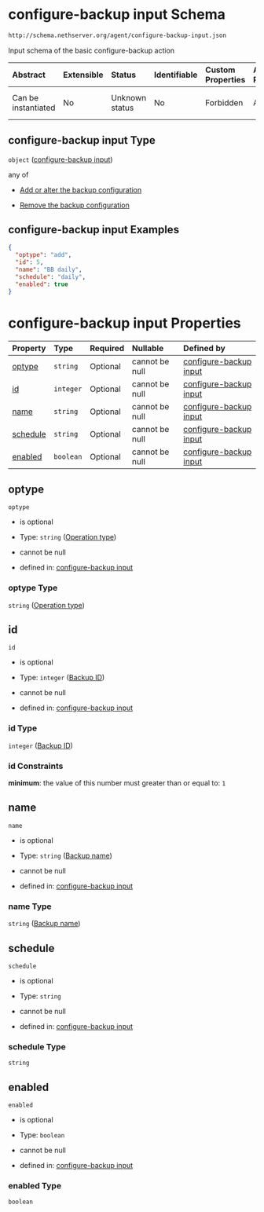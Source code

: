# configure-backup input Schema

```txt
http://schema.nethserver.org/agent/configure-backup-input.json
```

Input schema of the basic configure-backup action

| Abstract            | Extensible | Status         | Identifiable | Custom Properties | Additional Properties | Access Restrictions | Defined In                                                                              |
| :------------------ | :--------- | :------------- | :----------- | :---------------- | :-------------------- | :------------------ | :-------------------------------------------------------------------------------------- |
| Can be instantiated | No         | Unknown status | No           | Forbidden         | Allowed               | none                | [configure-backup-input.json](agent/configure-backup-input.json "open original schema") |

## configure-backup input Type

`object` ([configure-backup input](configure-backup-input.md))

any of

* [Add or alter the backup configuration](configure-backup-input-anyof-add-or-alter-the-backup-configuration.md "check type definition")

* [Remove the backup configuration](configure-backup-input-anyof-remove-the-backup-configuration.md "check type definition")

## configure-backup input Examples

```json
{
  "optype": "add",
  "id": 5,
  "name": "BB daily",
  "schedule": "daily",
  "enabled": true
}
```

# configure-backup input Properties

| Property              | Type      | Required | Nullable       | Defined by                                                                                                                                                        |
| :-------------------- | :-------- | :------- | :------------- | :---------------------------------------------------------------------------------------------------------------------------------------------------------------- |
| [optype](#optype)     | `string`  | Optional | cannot be null | [configure-backup input](configure-backup-input-properties-operation-type.md "http://schema.nethserver.org/agent/configure-backup-input.json#/properties/optype") |
| [id](#id)             | `integer` | Optional | cannot be null | [configure-backup input](configure-backup-input-properties-backup-id.md "http://schema.nethserver.org/agent/configure-backup-input.json#/properties/id")          |
| [name](#name)         | `string`  | Optional | cannot be null | [configure-backup input](configure-backup-input-properties-backup-name.md "http://schema.nethserver.org/agent/configure-backup-input.json#/properties/name")      |
| [schedule](#schedule) | `string`  | Optional | cannot be null | [configure-backup input](configure-backup-input-properties-schedule.md "http://schema.nethserver.org/agent/configure-backup-input.json#/properties/schedule")     |
| [enabled](#enabled)   | `boolean` | Optional | cannot be null | [configure-backup input](configure-backup-input-properties-enabled.md "http://schema.nethserver.org/agent/configure-backup-input.json#/properties/enabled")       |

## optype



`optype`

* is optional

* Type: `string` ([Operation type](configure-backup-input-properties-operation-type.md))

* cannot be null

* defined in: [configure-backup input](configure-backup-input-properties-operation-type.md "http://schema.nethserver.org/agent/configure-backup-input.json#/properties/optype")

### optype Type

`string` ([Operation type](configure-backup-input-properties-operation-type.md))

## id



`id`

* is optional

* Type: `integer` ([Backup ID](configure-backup-input-properties-backup-id.md))

* cannot be null

* defined in: [configure-backup input](configure-backup-input-properties-backup-id.md "http://schema.nethserver.org/agent/configure-backup-input.json#/properties/id")

### id Type

`integer` ([Backup ID](configure-backup-input-properties-backup-id.md))

### id Constraints

**minimum**: the value of this number must greater than or equal to: `1`

## name



`name`

* is optional

* Type: `string` ([Backup name](configure-backup-input-properties-backup-name.md))

* cannot be null

* defined in: [configure-backup input](configure-backup-input-properties-backup-name.md "http://schema.nethserver.org/agent/configure-backup-input.json#/properties/name")

### name Type

`string` ([Backup name](configure-backup-input-properties-backup-name.md))

## schedule



`schedule`

* is optional

* Type: `string`

* cannot be null

* defined in: [configure-backup input](configure-backup-input-properties-schedule.md "http://schema.nethserver.org/agent/configure-backup-input.json#/properties/schedule")

### schedule Type

`string`

## enabled



`enabled`

* is optional

* Type: `boolean`

* cannot be null

* defined in: [configure-backup input](configure-backup-input-properties-enabled.md "http://schema.nethserver.org/agent/configure-backup-input.json#/properties/enabled")

### enabled Type

`boolean`
